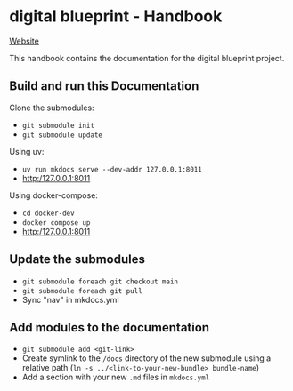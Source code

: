 # digital blueprint - Handbook

[Website](https://handbook.digital-blueprint.org/)

This handbook contains the documentation for the digital blueprint project.

## Build and run this Documentation
Clone the submodules:

* `git submodule init`
* `git submodule update`

Using uv:

* `uv run mkdocs serve --dev-addr 127.0.0.1:8011`
* <http:/127.0.0.1:8011>

Using docker-compose:

* `cd docker-dev`
* `docker compose up`
* <http:/127.0.0.1:8011>

## Update the submodules

* `git submodule foreach git checkout main`
* `git submodule foreach git pull`
* Sync "nav" in mkdocs.yml

## Add modules to the documentation
* `git submodule add <git-link>`
* Create symlink to the `/docs` directory of the new submodule using  a relative path (`ln -s ../<link-to-your-new-bundle> bundle-name`)
* Add a section with your new `.md` files in `mkdocs.yml` 

